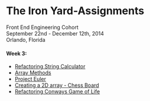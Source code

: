 The Iron Yard-Assignments
===============

Front End Engineering Cohort
<br> September 22nd - December 12th, 2014
<br> Orlando, Florida

#### Week 3: 
* [Refactoring String Calculator](https://github.com/AriGonzo/TIY-Assignments/blob/12--All-The-Worlds-An-Object/dojos/dojo--2014-09-30.js)
* [Array Methods](https://github.com/AriGonzo/TIY-Assignments/blob/12--All-The-Worlds-An-Object/notes_vocab/Array-Methods.md)
* [Project Euler](https://github.com/AriGonzo/TIY-Assignments/blob/12--All-The-Worlds-An-Object/euler/Project-Euler.js)
* [Creating a 2D array - Chess Board](https://github.com/AriGonzo/TIY-Assignments/blob/12--All-The-Worlds-An-Object/dojos/Creating-2D-Array.js)
* [Refactoring Conways Game of Life](https://github.com/AriGonzo/TIY-Assignments/blob/12--All-The-Worlds-An-Object/dojos/08--Conway-LITE.js)

